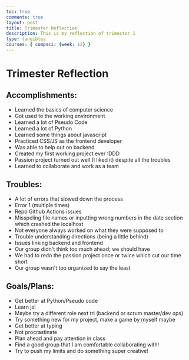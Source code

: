 ```yaml
---
toc: true
comments: true
layout: post
title: Trimester Reflection
description: This is my reflection of trimester 1
type: tangibles
courses: { compsci: {week: 12} }
---
```


# Trimester Reflection

## Accomplishments: 
- Learned the basics of computer science
- Got used to the working environment
- Learned a lot of Pseudo Code
- Learned a lot of Python
- Learned some things about javascript
- Practiced CSS/JS as the frontend developer
- Was able to help out on backend
- Created my first working project ever :DDD
- Passion project turned out well (I liked it) despite all the troubles
- Learned to collaborate and work as a team

## Troubles: 
- A lot of errors that slowed down the process
- Error 1 (multiple times)
- Repo Github Actions issues
- Misspeling file names or inputting wrong numbers in the date section which crashed the localhost
- Not everyone always worked on what they were supposed to
- Trouble understanding directions (being a little behind)
- Issues linking backend and frontend
- Our group didn't think too much ahead; we should have
- We had to redo the passion project once or twice which cut our time short
- Our group wasn't too organized to say the least


## Goals/Plans: 
- Get better at Python/Pseudo code
- Learn js!
- Maybe try a different role next tri (backend or scrum master/dev ops)
- Try something new for my project, make a game by myself maybe
- Get better at typing
- Not procrastinate 
- Plan ahead and pay attention in class
- Find a good group that I am comfortable collaborating with!
- Try to push my limits and do something super creative!
